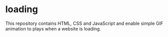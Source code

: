# loading
This repository contains HTML, CSS and JavaScript and enable simple GIF animation to plays when a website is loading.  
